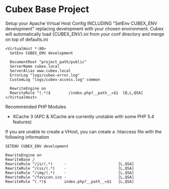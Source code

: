 Cubex Base Project
===

Setup your Apache Virtual Host Config INCLUDING "SetEnv CUBEX_ENV development"
replacing development with your chosen environment.  Cubex will automatically
load {CUBEX_ENV}.ini from your conf directory and merge on top of defaults.ini

    <VirtualHost *:80>
      SetEnv CUBEX_ENV development

      DocumentRoot "project_path/public"
      ServerName cubex.local
      ServerAlias www.cubex.local
      ErrorLog "logs/cubex-error.log"
      CustomLog "logs/cubex-access.log" common

      RewriteEngine on
      RewriteRule ^(.*)$        /index.php?__path__=$1  [B,L,QSA]
    </VirtualHost>

Recommended PHP Modules

- XCache 3 (APC & XCache are currently unstable with some PHP 5.4 features)


If you are unable to create a VHost, you can create a .htaccess file with the
following information

    SETENV CUBEX_ENV development

    RewriteEngine on
    RewriteBase /
    RewriteRule ^/js/(.*)     -                       [L,QSA]
    RewriteRule ^/css/(.*)    -                       [L,QSA]
    RewriteRule ^/img/(.*)    -                       [L,QSA]
    RewriteRule ^/favicon.ico -                       [L,QSA]
    RewriteRule ^(.*)$        index.php?__path__=$1   [L,QSA]
